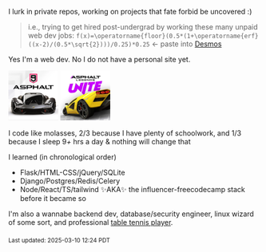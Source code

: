 <!-- ### Hi there 👋 -->

I lurk in private repos, working on projects that fate forbid be uncovered :) 

> i.e., trying to get hired post-undergrad by working these many unpaid web dev jobs:
> ```f(x)=\operatorname{floor}(0.5*(1+\operatorname{erf}((x-2)/(0.5*\sqrt{2})))/0.25)*0.25``` &#8592; paste into [Desmos](https://www.desmos.com/calculator)

Yes I'm a web dev. No I do not have a personal site yet.

<div style="display: inline"> 
  <img height="100px" width="100px" src="https://raw.githubusercontent.com/crimsonpython24/crimsonpython24/refs/heads/main/asphalt9.webp"/>
  <img height="100px" width="100px" src="https://raw.githubusercontent.com/crimsonpython24/crimsonpython24/refs/heads/main/asphaltlu.webp"/>
</div>

I code like molasses, 2/3 because I have plenty of schoolwork, and 1/3 because I sleep 9<em>+</em> hrs a day & nothing will change that

I learned (in chronological order) 
 - Flask/HTML-CSS/jQuery/SQLite
 - Django/Postgres/Redis/Celery
 - Node/React/TS/tailwind ✨AKA✨ the influencer-freecodecamp stack before it became so

I'm also a wannabe backend dev, database/security engineer, linux wizard of some sort, and professional <a target="_blank" href="https://www.tabletennisdaily.com/forum/members/crimsonpython24.104645/#about">table tennis player</a>.


<sub>Last updated: 2025-03-10 12:24 PDT</sub>

<!--
**crimsonpython24/crimsonpython24** is a ✨ _special_ ✨ repository because its `README.md` (this file) appears on your GitHub profile.

Here are some ideas to get you started:

- 🔭 I’m currently working on ...
- 🌱 I’m currently learning ...
- 👯 I’m looking to collaborate on ...
- 🤔 I’m looking for help with ...
- 💬 Ask me about ...
- 📫 How to reach me: ...
- 😄 Pronouns: ...
- ⚡ Fun fact: ...
-->
